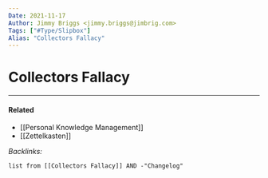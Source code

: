 ```yaml
---
Date: 2021-11-17
Author: Jimmy Briggs <jimmy.briggs@jimbrig.com>
Tags: ["#Type/Slipbox"]
Alias: "Collectors Fallacy"
---
```


# Collectors Fallacy

***

#### Related

- [[Personal Knowledge Management]]
- [[Zettelkasten]]

*Backlinks:*

```dataview
list from [[Collectors Fallacy]] AND -"Changelog"
```